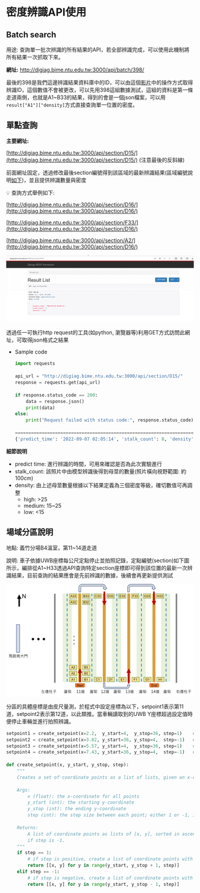 # 密度辨識API使用

## Batch search

用途: 查詢單一批次辨識的所有結果的API，若全部辨識完成，可以使用此機制將所有結果一次抓取下來。

**網址:** http://digiag.bime.ntu.edu.tw:3000/api/batch/398/

最後的398是我們這邊辨識結果資料庫中的ID，可以由這個[影片](https://www.youtube.com/watch?v=kHc3ePJE3fA)中的操作方式取得辨識ID，這個數值不會被更改，可以先用398這組數據測試，這組的資料是第一條走道兩側，也就是A1~B33的結果，得到的會是一個json檔案，可以用`result["A1"]["density]`方式直接查詢單一位置的密度。

## 單點查詢

**主要網址:**

[http://digiag.bime.ntu.edu.tw:3000/api/section/D15/](http://digiag.bime.ntu.edu.tw:3000/api/section/D15/)
  (注意最後的反斜線)

前面網址固定，透過修改最後section編號得到該區域的最新辨識結果(區域編號說明[如下](readme_imgs/section.png))，並且提供辨識數量與密度


💡 查詢方式舉例如下:

[http://digiag.bime.ntu.edu.tw:3000/api/section/D16/](http://digiag.bime.ntu.edu.tw:3000/api/section/D16/)

[http://digiag.bime.ntu.edu.tw:3000/api/section/F33/](http://digiag.bime.ntu.edu.tw:3000/api/section/D16/)

[http://digiag.bime.ntu.edu.tw:3000/api/section/A2/](http://digiag.bime.ntu.edu.tw:3000/api/section/D16/)


![Untitled](readme_imgs/search.png)

透過任一可執行http request的工具(如python, 瀏覽器等)利用GET方式訪問此網址，可取得json格式之結果

- Sample code

    ```python
    import requests

    api_url = "http://digiag.bime.ntu.edu.tw:3000/api/section/D15/"
    response = requests.get(api_url)

    if response.status_code == 200:
        data = response.json()
        print(data)
    else:
        print("Request failed with status code:", response.status_code)

    =======================================================================
    {'predict_time': '2022-09-07 02:05:14', 'stalk_count': 8, 'density': 'low'}
    ```


**細節說明**

- predict time: 進行辨識的時間，可用來確認是否為此次實驗進行
- stalk_count: 該照片中由模型辨識後得到母莖的數量(照片橫向視野範圍: 約100cm)
- density: 由上述母莖數量根據以下結果定義為三個密度等級，確切數值可再調整
    - high: >25
    - medium: 15~25
    - low: <15

## 場域分區說明

地點: 義竹分場B4溫室，第11~14道走道

說明: 車子依據UWB座標每公尺定點停止並拍照記錄，定點編號(section)如下圖所示，編排從A1~H33透過API查詢特定section座標即可得到該位置的最新一次辨識結果，目前查詢的結果應會是先前辨識的數據，後續會再更新提供測試

![圖片6.png](readme_imgs/section.png)

分區的具體座標是由皮尺量測，於程式中設定座標為以下，setpoint1表示第11道，setpoint2表示第12道，以此類推。當車輛讀取到的UWB Y座標超過設定值時便停止車輛並進行拍照辨識。

```python
setpoint1 = create_setpoint(x=2.2,  y_start=4,  y_stop=36, step=1)    # [[2.2,4],   [2.2,5],   ... [2.2,36]]
setpoint2 = create_setpoint(x=3.82, y_start=36, y_stop=4,  step=-1)   # [[3.82,36], [3.82,35], ... [3.82,4]]
setpoint3 = create_setpoint(x=5.57, y_start=4,  y_stop=36, step=1)    # [[5.57,4],  [5.57,5],  ... [5.57,36]]
setpoint4 = create_setpoint(x=7.43, y_start=36, y_stop=4,  step=-1)   # [[7.43,36], [7.43,35], ... [7.43,4]]

def create_setpoint(x, y_start, y_stop, step):
    """
    Creates a set of coordinate points as a list of lists, given an x-coordinate and a range of y-coordinates.

    Args:
        x (float): the x-coordinate for all points
        y_start (int): the starting y-coordinate
        y_stop (int): the ending y-coordinate
        step (int): the step size between each point; either 1 or -1, 1 for forward, -1 for inverse.

    Returns:
        A list of coordinate points as lists of [x, y], sorted in ascending order if step is 1, or in descending order
        if step is -1.
    """
    if step == 1:
        # if step is positive, create a list of coordinate points with y-coordinates in ascending order
        return [[x, y] for y in range(y_start, y_stop + 1, step)]
    elif step == -1:
        # if step is negative, create a list of coordinate points with y-coordinates in descending order
        return [[x, y] for y in range(y_start, y_stop - 1, step)]
```